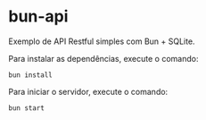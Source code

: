 # bun-api

Exemplo de API Restful simples com Bun + SQLite.

Para instalar as dependências, execute o comando:

```
bun install
```

Para iniciar o servidor, execute o comando:

```
bun start
```
